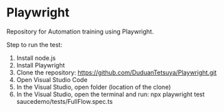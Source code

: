 # Playwright
Repository for Automation training using Playwright.

Step to run the test:
1. Install node.js
2. Install Playwright
3. Clone the repository: https://github.com/DuduanTetsuya/Playwright.git
4. Open Visual Studio Code
5. In the Visual Studio, open folder (location of the clone)
6. In the Visual Studio, open the terminal and run:  npx playwright test saucedemo/tests/FullFlow.spec.ts
